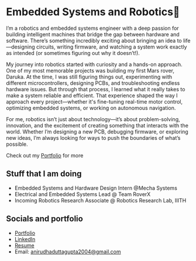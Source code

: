 # Embedded Systems and Robotics🤖

I’m a robotics and embedded systems engineer with a deep passion for building intelligent machines that bridge the gap between hardware and software. There’s something incredibly exciting about bringing an idea to life—designing circuits, writing firmware, and watching a system work exactly as intended (or sometimes figuring out why it doesn’t!).

My journey into robotics started with curiosity and a hands-on approach. One of my most memorable projects was building my first Mars rover, Daruka. At the time, I was still figuring things out, experimenting with different microcontrollers, designing PCBs, and troubleshooting endless hardware issues. But through that process, I learned what it really takes to make a system reliable and efficient. That experience shaped the way I approach every project—whether it's fine-tuning real-time motor control, optimizing embedded systems, or working on autonomous navigation.

For me, robotics isn’t just about technology—it’s about problem-solving, innovation, and the excitement of creating something that interacts with the world. Whether I’m designing a new PCB, debugging firmware, or exploring new ideas, I’m always looking for ways to push the boundaries of what’s possible.

Check out my [Portfolio](https://anirudhadg.notion.site/Hey-I-m-Anirudha-DG-1a2cbeb8409f80e7a3b0cc8d90f16978) for more

## Stuff that I am doing

- Embedded Systems and Hardware Design Intern @Mecha Systems
- Electrical and Embedded Systems Lead @ Team RoverX
- Incoming Robotics Research Associate @ Robotics Research Lab, IIITH

## Socials and portfolio

- [Portfolio](https://anirudhadg.notion.site/Hey-I-m-Anirudha-DG-1a2cbeb8409f80e7a3b0cc8d90f16978)
- [LinkedIn](https://www.linkedin.com/in/anirudhaduttagupta/)
- [Resume](https://drive.google.com/drive/folders/1gQA6ygqFTGsE6B2covnSltJueJ74G9Hx)
- Email: anirudhaduttagupta2004@gmail.com
